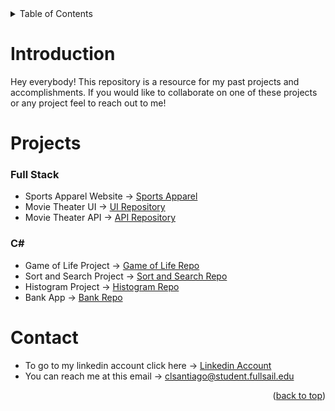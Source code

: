 <!-- TABLE OF CONTENTS -->
<details>
  <summary>Table of Contents</summary>
  <ol>
    <li>
      <a href="#introduction">Introduction</a>
    </li>
    <li>
          <a href="#projects">Projects</a>
          <ul> 
            <li><a href="#full-stack">Full Stack</a></li>
          <li><a href="#c">C#</a></li>
        </ul>
    </li>
    <li><a href="#contact">Contact</a></li>
  </ol>
</details>

# Introduction
Hey everybody! This repository is a resource for my past projects and accomplishments. If you would like
to collaborate on one of these projects or any project feel to reach out to me!

# Projects

### Full Stack
- Sports Apparel Website -> [Sports Apparel](https://sr-sportsapparel-ui.herokuapp.com)
- Movie Theater UI -> [UI Repository]()
- Movie Theater API -> [API Repository]()

### C#
- Game of Life Project -> [Game of Life Repo](https://github.com/Carlosvann45/GameOfLifeProject/tree/main)
- Sort and Search Project -> [Sort and Search Repo](https://github.com/Carlosvann45/Sort-and-Search)
- Histogram Project -> [Histogram Repo](https://github.com/Carlosvann45/Histogram-Project)
- Bank App -> [Bank Repo](https://github.com/Carlosvann45/Bank-Application)

# Contact
- To go to my linkedin account click here -> [Linkedin Account](https://www.linkedin.com/in/carlos-santiago-b53967224/)
- You can reach me at this email -> clsantiago@student.fullsail.edu

<p align="right">(<a href="#top">back to top</a>)</p>
